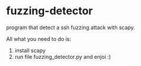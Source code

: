 # fuzzing-detector
program that detect a ssh fuzzing attack with scapy.

All what you need to do is:
1. install scapy
2. run file fuzzing_detector.py and enjoi :)
